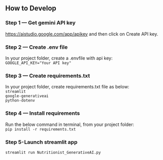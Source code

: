 ## How to Develop
### Step 1 — Get gemini API key
https://aistudio.google.com/app/apikey and then click on Create API key.

### Step 2 — Create .env file
In your project folder, create a .envfile with api key: <br>
`GOOGLE_API_KEY="Your API key"`

### Step 3 — Create requirements.txt
In your project folder, create requirements.txt file as below: <br>
`streamlit` <br>
`google-generativeai` <br> 
`python-dotenv` <br>

### Step 4 — Install requirements
Run the below command in terminal, from your project folder: <br>
`pip install -r requirements.txt` 

### Step 5- Launch streamlit app
`streamlit run Nutritionist_GenerativeAI.py`


